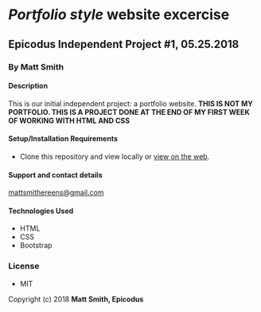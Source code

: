 # _Portfolio style_ website excercise

## Epicodus Independent Project #1, 05.25.2018

### By **Matt Smith**

#### Description

This is our initial independent project: a portfolio website.  **THIS IS NOT MY PORTFOLIO.  THIS IS A PROJECT DONE AT THE END OF MY FIRST WEEK OF WORKING WITH HTML AND CSS**

#### Setup/Installation Requirements

* Clone this repository and view locally or [view on the web](https://mattsmithereens.github.io/Portfolio/).  

#### Support and contact details

mattsmithereens@gmail.com

#### Technologies Used

* HTML
* CSS
* Bootstrap

### License

* MIT

Copyright (c) 2018 **Matt Smith, Epicodus**
